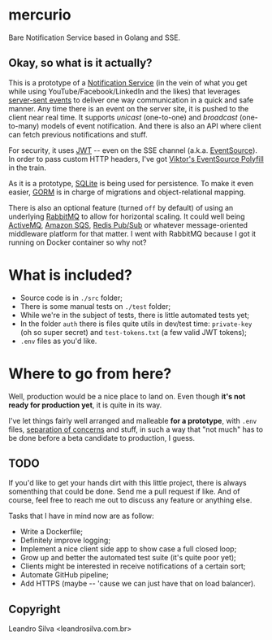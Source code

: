 # mercurio
Bare Notification Service based in Golang and SSE.

## Okay, so what is it actually?

This is a prototype of a [Notification Service](https://en.wikipedia.org/wiki/Notification_service) (in the vein of what you get while using YouTube/Facebook/LinkedIn and the likes) that leverages [server-sent events](https://developer.mozilla.org/en-US/docs/Web/API/Server-sent_events) to deliver one way communication in a quick and safe manner. Any time there is an event on the server site, it is pushed to the client near real time. It supports *unicast* (one-to-one) and *broadcast* (one-to-many) models of event notification. And there is also an API where client can fetch previous notifications and stuff.

For security, it uses [JWT](https://jwt.io/) -- even on the SSE channel (a.k.a. [EventSource](https://developer.mozilla.org/en-US/docs/Web/API/EventSource)). In order to pass custom HTTP headers, I've got [Viktor's EventSource Polyfill](https://github.com/Yaffle/EventSource/) in the train.

As it is a prototype, [SQLite](https://www.sqlite.org/index.html) is being used for persistence. To make it even easier, [GORM](https://gorm.io/) is in charge of migrations and object-relational mapping.

There is also an optional feature (turned `off` by default) of using an underlying [RabbitMQ](https://www.rabbitmq.com/) to allow for horizontal scaling. It could well being [ActiveMQ](https://activemq.apache.org/), [Amazon SQS](https://aws.amazon.com/sqs/), [Redis Pub/Sub](https://redis.io/topics/pubsub) or whatever message-oriented middleware platform for that matter. I went with RabbitMQ because I got it running on Docker container so why not?

# What is included?

* Source code is in `./src` folder;
* There is some manual tests on `./test` folder;
* While we're in the subject of tests, there is little automated tests yet;
* In the folder `auth` there is files quite utils in dev/test time: `private-key` (oh so super secret) and `test-tokens.txt` (a few valid JWT tokens);
* `.env` files as you'd like.

# Where to go from here?

Well, production would be a nice place to land on. Even though **it's not ready for production yet**, it is quite in its way.

I've let things fairly well arranged and malleable **for a prototype**, with `.env` files, [separation of concerns](https://en.wikipedia.org/wiki/Separation_of_concerns) and stuff, in such a way that "not much" has to be done before a beta candidate to production, I guess.

## TODO

If you'd like to get your hands dirt with this little project, there is always somenthing that could be done. Send me a pull request if like. And of course, feel free to reach me out to discuss any feature or anything else.

Tasks that I have in mind now are as follow:

* Write a Dockerfile;
* Definitely improve logging;
* Implement a nice client side app to show case a full closed loop;
* Grow up and better the automated test suite (it's quite poor yet);
* Clients might be interested in receive notifications of a certain sort;
* Automate GitHub pipeline;
* Add HTTPS (maybe -- 'cause we can just have that on load balancer).

## Copyright

Leandro Silva <leandrosilva.com.br>